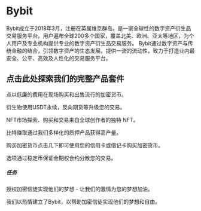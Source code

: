 # Bybit

Bybit成立于2018年3月，注册在英属维京群岛。是一家全球性的数字资产衍生品交易服务平台。用户遍布全球200多个国家，覆盖北美、欧洲、亚太等地区，为个人用户及专业机构提供专业的数字资产衍生品交易服务。
Bybit通过数字资产与传统金融的结合，引领数字资产的生态发展。提供一流的流动性，致力于打造业内最安全、公平、高效及人性化的交易服务平台。

## 点击此处探索我们的完整产品套件

点以低廉的费用在现场购买和出售流行的加密货币。

衍生物使用USDT永续，反向期货等升级您的交易。

NFT市场探索、购买和交易来自全球创作者的独特 NFT。

比特赚取通过我们多样化的质押产品获得高产量。

购买加密货币点击几下即可使用您的信用卡或借记卡购买加密货币。

选项通过稳定币保证金期权合约分散您的交易。

##### 任务

授权加密信徒实现他们的梦想 - 让我们的激情为您的梦想加油。

我们以热情建立了Bybit，以帮助加密信徒实现他们的梦想和自由。

